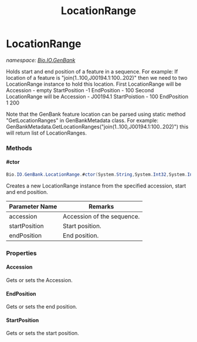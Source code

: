 ﻿---
title: LocationRange
---

# LocationRange
_namespace: [Bio.IO.GenBank](N-Bio.IO.GenBank.html)_

Holds start and end position of a feature in a sequence.
 For example: 
 If location of a feature is "join(1..100,J00194.1:100..202)"
 then we need to two LocationRange instance to hold this location.
 First LocationRange will be
 Accession - empty
 StartPosition -1
 EndPosition - 100
 Second LocationRange will be
 Accession - J00194.1
 StartPoistion - 100
 EndPosition 1 200
 
 Note that the GenBank feature location can be parsed using static method "GetLocationRanges" in GenBankMetadata class.
 For example:
 GenBankMetadata.GetLocationRanges("join(1..100,J00194.1:100..202)") this will return list of LocationRanges.

### Methods

#### #ctor
```csharp
Bio.IO.GenBank.LocationRange.#ctor(System.String,System.Int32,System.Int32)
```
Creates a new LocationRange instance from the specified accession, start and end position.

|Parameter Name|Remarks|
|--------------|-------|
|accession|Accession of the sequence.|
|startPosition|Start position.|
|endPosition|End position.|




### Properties

#### Accession
Gets or sets the Accession.
#### EndPosition
Gets or sets the end position.
#### StartPosition
Gets or sets the start position.

